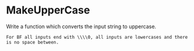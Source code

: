 # MakeUpperCase

Write a function which converts the input string to uppercase.

~~~if:bf
For BF all inputs end with \\\\0, all inputs are lowercases and there is no space between. 
~~~

